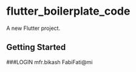 # flutter_boilerplate_code

A new Flutter project.

## Getting Started

###LOGIN
mfr.bikash
FabiFati@mi
